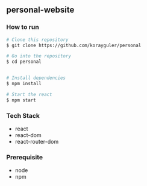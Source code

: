 ## personal-website

### How to run

```bash
# Clone this repository
$ git clone https://github.com/korayguler/personal

# Go into the repository
$ cd personal


# Install dependencies
$ npm install

# Start the react
$ npm start

```

### Tech Stack

- react
- react-dom
- react-router-dom

### Prerequisite

- node
- npm
